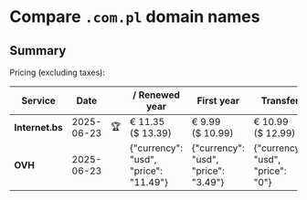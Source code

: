 # Compare `.com.pl` domain names

## Summary

Pricing (excluding taxes):

| Service | Date |  | / Renewed year | First year | Transfer | Restoration |
|--|--|--|--|--|--|--|
| **Internet.bs** | 2025-06-23 | 🏆 | € 11.35<br>($ 13.39) | € 9.99<br>($ 10.99) | € 10.99<br>($ 12.99) | € 51.55<br>($ 50.89) |
| **OVH** | 2025-06-23 |  | {"currency": "usd", "price": "11.49"} | {"currency": "usd", "price": "3.49"} | {"currency": "usd", "price": "0"} |  |

